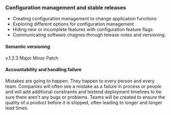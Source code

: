 ### Configuration management and stable releases

- Creating configuration management to change application functions
- Exploring different options for configuration management
- Hiding new or incomplete features with configuration feature flags
- Communicating software chagnes through telease notes and versioning.

#### Semantic versioning

v.1.2.3
Major
Minor
Patch

#### Accountability and handling failure

Mistakes are going to happen. They happen to every person and every team. Companies will often see a mistake
as a failure in process or people and will add additional constraints and textend deployment timelines
to be sure there aren't any bugs or problems. Teams will be created to ensure the quality of a product
before it is shipped, often leading to longer and longer lead times.



